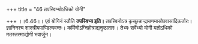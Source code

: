 +++
title = "46 तपस्विभ्योऽधिको योगी"

+++
।।6.46।। एवं योगिनं स्तौति **तपस्विभ्य इति।** तपस्विनोऽत्र
कृच्छ्रचान्द्रायणमासोपवासादिकर्तारः। ज्ञानिनश्च शास्त्रीयपाण्डित्यवन्तः।
कर्मिणोऽग्निहोत्राद्यनुष्ठातारः। तेभ्यः सर्वेभ्यो योगी यतोऽधिको
मतस्तस्माद्योगी भवार्जुन।
